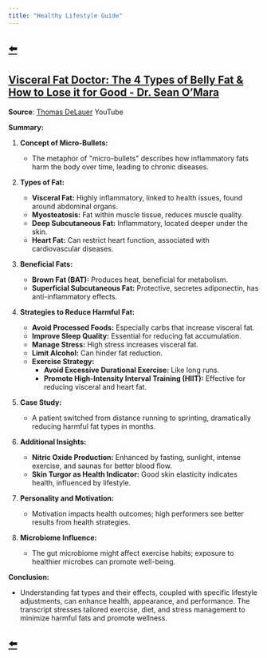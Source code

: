 ```yaml
---
title: "Healthy Lifestyle Guide"
---
```


## [⬅️](/)

## **[Visceral Fat Doctor: The 4 Types of Belly Fat & How to Lose it for Good - Dr. Sean O’Mara](https://www.youtube.com/watch?v=eDJzxlcNiNA)**

**Source**: [Thomas DeLauer](https://www.youtube.com/@ThomasDeLauerOfficial) YouTube

**Summary:**

1. **Concept of Micro-Bullets:**
   - The metaphor of "micro-bullets" describes how inflammatory fats harm the body over time, leading to chronic diseases.

2. **Types of Fat:**
   - **Visceral Fat:** Highly inflammatory, linked to health issues, found around abdominal organs.
   - **Myosteatosis:** Fat within muscle tissue, reduces muscle quality.
   - **Deep Subcutaneous Fat:** Inflammatory, located deeper under the skin.
   - **Heart Fat:** Can restrict heart function, associated with cardiovascular diseases.

3. **Beneficial Fats:**
   - **Brown Fat (BAT):** Produces heat, beneficial for metabolism.
   - **Superficial Subcutaneous Fat:** Protective, secretes adiponectin, has anti-inflammatory effects.

4. **Strategies to Reduce Harmful Fat:**
   - **Avoid Processed Foods:** Especially carbs that increase visceral fat.
   - **Improve Sleep Quality:** Essential for reducing fat accumulation.
   - **Manage Stress:** High stress increases visceral fat.
   - **Limit Alcohol:** Can hinder fat reduction.
   - **Exercise Strategy:** 
     - **Avoid Excessive Durational Exercise:** Like long runs.
     - **Promote High-Intensity Interval Training (HIIT):** Effective for reducing visceral and heart fat.

5. **Case Study:**
   - A patient switched from distance running to sprinting, dramatically reducing harmful fat types in months.

6. **Additional Insights:**
   - **Nitric Oxide Production:** Enhanced by fasting, sunlight, intense exercise, and saunas for better blood flow.
   - **Skin Turgor as Health Indicator:** Good skin elasticity indicates health, influenced by lifestyle.

7. **Personality and Motivation:**
   - Motivation impacts health outcomes; high performers see better results from health strategies.

8. **Microbiome Influence:**
   - The gut microbiome might affect exercise habits; exposure to healthier microbes can promote well-being.

**Conclusion:**
- Understanding fat types and their effects, coupled with specific lifestyle adjustments, can enhance health, appearance, and performance. The transcript stresses tailored exercise, diet, and stress management to minimize harmful fats and promote wellness.

## [⬅️](/)
